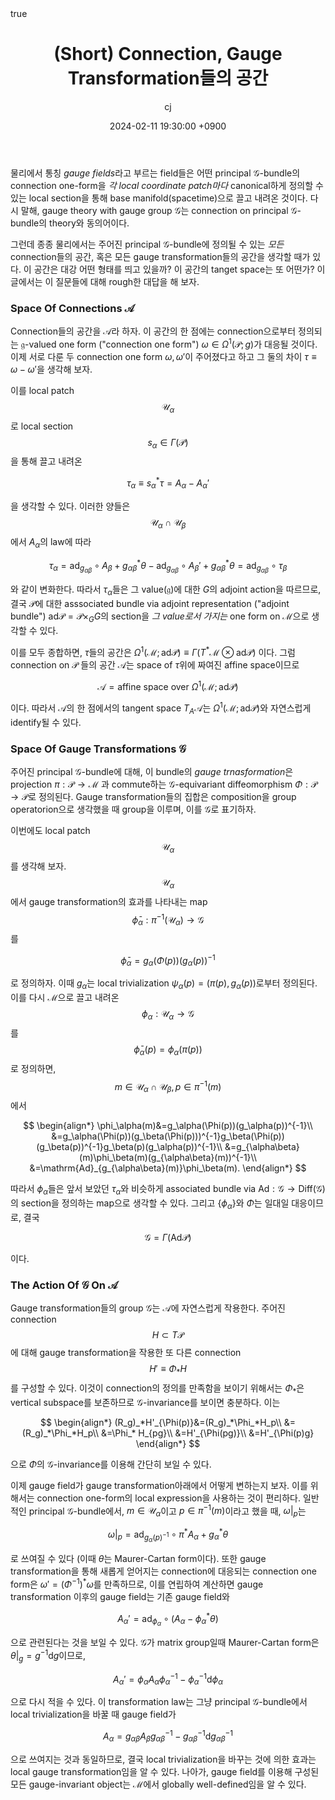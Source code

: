 ﻿---
title: (Short) Connection, Gauge Transformation들의 공간
author: cj
date: 2024-02-11 19:30:00 +0900
categories: [shorts]
tags: [Moduli space, Gauge theory]
pin: true
math: true
mermaid: false
---

물리에서 통칭 *gauge fields*라고 부르는 field들은 어떤 principal $\mathcal{G}$-bundle의 connection one-form을 *각 local coordinate patch마다* canonical하게 정의할 수 있는 local section을 통해 base manifold(spacetime)으로 끌고 내려온 것이다. 다시 말해, gauge theory with gauge group $\mathcal{G}$는 connection on principal $\mathcal{G}$-bundle의 theory와 동의어이다.

그런데 종종 물리에서는 주어진 principal $\mathcal{G}$-bundle에 정의될 수 있는 *모든* connection들의 공간, 혹은 모든 gauge transformation들의 공간을 생각할 때가 있다. 이 공간은 대강 어떤 형태를 띄고 있을까? 이 공간의 tanget space는 또 어떤가? 이 글에서는 이 질문들에 대해 rough한 대답을 해 보자.

### Space Of Connections $\mathscr{A}$

Connection들의 공간을 $\mathscr{A}$라 하자. 이 공간의 한 점에는 connection으로부터 정의되는 $\mathfrak{g}$-valued one form ("connection one form") $\omega\in\Omega^{1}(\mathcal{P};g)$가 대응될 것이다. 이제 서로 다룬 두 connection one form $\omega,\omega'$이 주어졌다고 하고 그 둘의 차이 $\tau\equiv\omega-\omega'$을 생각해 보자.

이를 local patch $$\mathcal{U}_\alpha$$로 local section $$s_\alpha\in\Gamma(\mathcal{P})$$을 통해 끌고 내려온

$$
\tau_\alpha\equiv s_\alpha^*\tau=A_\alpha-A_\alpha'
$$

을 생각할 수 있다. 이러한 양들은 $$\mathcal{U}_\alpha\cap\mathcal{U}_\beta$$ 에서 $A_\alpha$의 law에 따라

$$
\tau_\alpha=\mathrm{ad}_{g_{\alpha\beta}}\circ A_\beta+g_{\alpha\beta}^*\theta - \mathrm{ad}_{g_{\alpha\beta}}\circ A_\beta'+g_{\alpha\beta}^*\theta=\mathrm{ad}_{g_{\alpha\beta}}\circ\tau_\beta
$$

와 같이 변화한다. 따라서 $\tau_\alpha$들은 그 value$(\mathfrak{g})$에 대한 $G$의 adjoint action을 따르므로, 결국 $\mathcal{P}$에 대한 asssociated bundle via adjoint representation ("adjoint bundle") $\mathrm{ad}\mathcal{P}=\mathcal{P}\times_GG$의 section을 *그 value로서 가지는* one form on $\mathscr{M}$으로 생각할 수 있다. 

이를 모두 종합하면, $\tau$들의 공간은 $\Omega^1(\mathscr{M};\mathrm{ad}\mathcal{P})\equiv\Gamma(T^*\mathscr{M}\otimes\mathrm{ad}\mathcal{P})$ 이다. 그럼 connection on $\mathcal{P}$ 들의 공간 $\mathscr{A}$는 space of $\tau$위에 짜여진 affine space이므로

$$
\mathscr{A}=\mathrm{affine\ space\ over}\ \Omega^1(\mathscr{M};\mathrm{ad}\mathcal{P})
$$

 이다. 따라서 $\mathscr{A}$의 한 점에서의 tangent space $T_A\mathscr{A}$는 $\Omega^1(\mathscr{M};\mathrm{ad}\mathcal{P})$와 자연스럽게 identify될 수 있다.

### Space Of Gauge Transformations $\mathscr{G}$

주어진 principal $\mathcal{G}$-bundle에 대해, 이 bundle의 *gauge trnasformation*은 projection $\pi:\mathcal{P}\rightarrow\mathscr{M}$ 과 commute하는 $\mathcal{G}$-equivariant diffeomorphism $\Phi:\mathcal{P}\rightarrow\mathcal{P}$로 정의된다. Gauge transformation들의 집합은 composition을 group operatorion으로 생각했을 때 group을 이루며, 이를 $\mathscr{G}$로 표기하자.

이번에도 local patch $$\mathcal{U}_\alpha$$를 생각해 보자. $$\mathcal{U}_\alpha$$에서 gauge transformation의 효과를 나타내는 map $$\bar{\phi}_\alpha:\pi^{-1}(\mathcal{U}_\alpha)\rightarrow \mathcal{G}$$를

$$
\bar{\phi}_\alpha=g_\alpha(\Phi(p))(g_\alpha(p))^{-1}
$$

로 정의하자. 이때 $g_\alpha$는 local trivialization $\psi_\alpha(p)=(\pi(p),g_\alpha(p))$로부터 정의된다. 이를 다시 $\mathscr{M}$으로 끌고 내려온 $$\phi_\alpha:\mathcal{U}_\alpha\rightarrow\mathcal{G}$$ 를 $$\bar{\phi}_\alpha(p)=\phi_\alpha(\pi(p))$$로 정의하면, $$m\in \mathcal{U}_\alpha\cap\mathcal{U}_\beta, p\in\pi^{-1}(m)$$에서

$$
\begin{align*}
\phi_\alpha(m)&=g_\alpha(\Phi(p))(g_\alpha(p))^{-1}\\
&=g_\alpha(\Phi(p))(g_\beta(\Phi(p)))^{-1}g_\beta(\Phi(p))(g_\beta(p))^{-1}g_\beta(p)(g_\alpha(p))^{-1}\\
&=g_{\alpha\beta}(m)\phi_\beta(m)(g_{\alpha\beta}(m))^{-1}\\
&=\mathrm{Ad}_{g_{\alpha\beta}(m)}\phi_\beta(m).
\end{align*}
$$

따라서 $\phi_\alpha$들은 앞서 보았던 $\tau_\alpha$와 비슷하게 associated bundle via $\mathrm{Ad}:\mathcal{G}\rightarrow \mathrm{Diff}(\mathcal{G})$의 section을 정의하는 map으로 생각할 수 있다. 그리고 $\{\phi_\alpha\}$와 $\Phi$는 일대일 대응이므로, 결국

$$
\mathscr{G}=\Gamma(\mathrm{Ad}\mathcal{P})
$$

이다.

### The Action Of $\mathscr{G}$ On $\mathscr{A}$

Gauge transformation들의 group $\mathscr{G}$는 $\mathscr{A}$에 자연스럽게 작용한다. 주어진 connection $$H\subset T\mathcal{P}$$에 대해 gauge transformation을 작용한 또 다른 connection $$H'\equiv\Phi_*H$$를 구성할 수 있다. 이것이 connection의 정의를 만족함을 보이기 위해서는 $\Phi_*$은 vertical subspace를 보존하므로 $\mathcal{G}$-invariance를 보이면 충분하다. 이는

$$
\begin{align*}
(R_g)_*H'_{\Phi(p)}&=(R_g)_*\Phi_*H_p\\
&=(R_g)_*\Phi_*H_p\\
&=\Phi_* H_{pg}\\
&=H'_{\Phi(pg)}\\
&=H'_{\Phi(p)g}
\end{align*}
$$

으로 $\Phi$의 $\mathcal{G}$-invariance를 이용해 간단히 보일 수 있다.

이제 gauge field가 gauge transformation아래에서 어떻게 변하는지 보자. 이를 위해서는 connection one-form의 local expression을 사용하는 것이 편리하다. 일반적인 principal $\mathcal{G}$-bundle에서, $m\in \mathcal{U}_\alpha$이고 $p\in\pi^{-1}(m)$이라고 했을 때, $\omega\vert_p$는

$$
\omega\vert_p=\mathrm{ad}_{g_\alpha(p)^{-1}}\circ\pi^* A_\alpha+g_\alpha^*\theta
$$

로 쓰여질 수 있다 (이때 $\theta$는 Maurer-Cartan form이다). 또한 gauge transformation을 통해 새롭게 얻어지는 connection에 대응되는 connection one form은 $\omega'=(\Phi^{-1})^*\omega$를 만족하므로, 이를 연립하여 계산하면 gauge transformation 이후의 gauge field는 기존 gauge field와

$$
A_\alpha'=\mathrm{ad}_{\phi_\alpha}\circ(A_\alpha-\phi_\alpha^*\theta)
$$

으로 관련된다는 것을 보일 수 있다. $\mathcal{G}$가 matrix group일때 Maurer-Cartan form은 $\theta\vert_g=g^{-1}\mathsf{d}g$이므로,

$$
A_\alpha'=\phi_\alpha A_\alpha \phi_\alpha^{-1}-\phi_\alpha^{-1}\mathsf{d}\phi_\alpha
$$

으로 다시 적을 수 있다. 이 transformation law는 그냥 principal $\mathcal{G}$-bundle에서 local trivialization을 바꿀 때 gauge field가 

$$
A_\alpha=g_{\alpha\beta}A_\beta g_{\alpha\beta}^{-1}-g_{\alpha\beta}^{-1}\mathsf{d} g_{\alpha\beta}^{-1}
$$

으로 쓰여지는 것과 동일하므로, 결국 local trivialization을 바꾸는 것에 의한 효과는 local gauge transformation임을 알 수 있다. 나아가, gauge field를 이용해 구성된 모든 gauge-invariant object는 $\mathscr{M}$에서 globally well-defined임을 알 수 있다.
